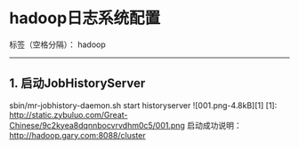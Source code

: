 # hadoop日志系统配置    

标签（空格分隔）： hadoop

---

## 1. 启动JobHistoryServer
  sbin/mr-jobhistory-daemon.sh start historyserver
  ![001.png-4.8kB][1]
  [1]: http://static.zybuluo.com/Great-Chinese/9c2kyea8dqnnbocvrvdhm0c5/001.png
  启动成功说明：
    http://hadoop.gary.com:8088/cluster
    
    